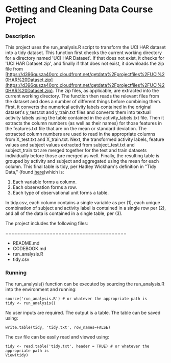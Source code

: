 # Getting and Cleaning Data Course Project

### Description

This project uses the run_analysis.R script to transform the UCI HAR dataset into a tidy dataset. This function first checks the current working directory for a directory named 'UCI HAR Dataset'. If that does not exist, it checks for 'UCI HAR Dataset.zip', and finally if that does not exist, it downloads the zip file from [https://d396qusza40orc.cloudfront.net/getdata%2Fprojectfiles%2FUCI%20HAR%20Dataset.zip](https://d396qusza40orc.cloudfront.net/getdata%2Fprojectfiles%2FUCI%20HAR%20Dataset.zip). The zip files, as applicable, are extracted into the current working directory. The function then reads the relevant files from the dataset and does a number of different things before combining them. First, it converts the numerical activity labels contained in the original dataset's y_test.txt and y_train.txt files and converts them into textual activity labels using the table contained in the activity_labels.txt file. Then it extracts the column numbers (as well as their names) for those features in the features.txt file that are on the mean or standard deviation. The extracted column numbers are used to read in the appropriate columns from X_test.txt and X_train.txt. Next, the transformed activity labels, feature values and subject values extracted from subject_test.txt and subject_train.txt are merged together for the test and train datasets individually before those are merged as well. Finally, the resulting table is grouped by activity and subject and aggregated using the mean for each column. This final table is tidy, per Hadley Wickham's definition in "Tidy Data," (found [here](http://vita.had.co.nz/papers/tidy-data.pdf))which is:

1. Each variable forms a column.
2. Each observation forms a row.
3. Each type of observational unit forms a table.

In tidy.csv, each column contains a single variable as per (1), each unique combination of subject and activity label is contained in a single row per (2), and all of the data is contained in a single table, per (3).

The project includes the following files:

=========================================

- README.md
- CODEBOOK.md
- run_analysis.R
- tidy.csv

### Running

The run_analysis() function can be executed by sourcing the run_analysis.R into the environment and running:

	source('run_analysis.R') # or whatever the appropriate path is
	tidy <- run_analysis()

No user inputs are required. The output is a table. The table can be saved using:

	write.table(tidy, 'tidy.txt', row_names=FALSE)
    
The csv file can be easily read and viewed using:

	tidy <- read.table('tidy.txt', header = TRUE) # or whatever the appropriate path is
    View(tidy)
    
